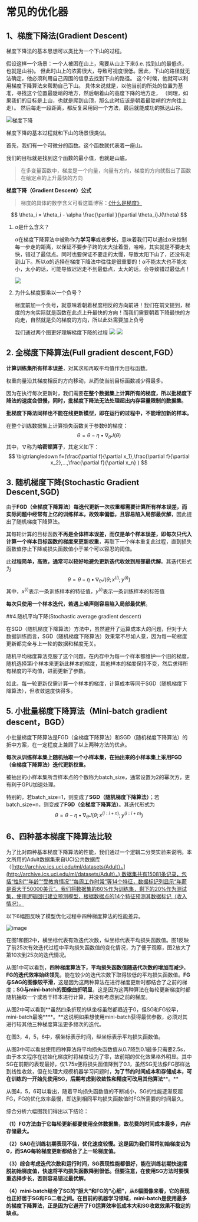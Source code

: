 # 常见的优化器

## 1、梯度下降法(Gradient Descent)
梯度下降法的基本思想可以类比为一个下山的过程。

假设这样一个场景：一个人被困在山上，需要从山上下来(i.e. 找到山的最低点，也就是山谷)。
但此时山上的浓雾很大，导致可视度很低。因此，下山的路径就无法确定，他必须利用自己周围的信息去找到下山的路径。
这个时候，他就可以利用梯度下降算法来帮助自己下山。
具体来说就是，以他当前的所处的位置为基准，寻找这个位置最陡峭的地方，然后朝着山的高度下降的地方走，
（同理，如果我们的目标是上山，也就是爬到山顶，那么此时应该是朝着最陡峭的方向往上走）。
然后每走一段距离，都反复采用同一个方法，最后就能成功的抵达山谷。

![梯度下降](images/gd.png)

梯度下降的基本过程就和下山的场景很类似。

首先，我们有一个可微分的函数。这个函数就代表着一座山。

我们的目标就是找到这个函数的最小值，也就是山底。

> 在多变量函数中，梯度是一个向量，向量有方向，梯度的方向就指出了函数在给定点的上升最快的方向
>

**梯度下降（Gradient Descent）公式**

> 梯度的具体的数学含义可看这篇博客：[《什么是梯度》](https://www.cnblogs.com/yanFlyBlog/p/15143163.html)

$$
\theta_i = \theta_i - \alpha \frac{\partial }{\partial \theta_i}J(\theta)
$$

1. $\alpha$是什么含义？

   $\alpha$在梯度下降算法中被称作为**学习率**或者**步长**，意味着我们可以通过$\alpha$来控制每一步走的距离，以保证不要步子跨的太大扯着蛋，哈哈，其实就是不要走太快，错过了最低点。同时也要保证不要走的太慢，导致太阳下山了，还没有走到山下。所以$\alpha$的选择在梯度下降法中往往是很重要的！$\alpha$不能太大也不能太小，太小的话，可能导致迟迟走不到最低点，太大的话，会导致错过最低点！

    ![](images/alpha.png)

2. 为什么梯度要乘以一个负号？

   梯度前加一个负号，就意味着朝着梯度相反的方向前进！我们在前文提到，梯度的方向实际就是函数在此点上升最快的方向！而我们需要朝着下降最快的方向走，自然就是负的梯度的方向，所以此处需要加上负号

   我们通过两个图更好理解梯度下降的过程
   ![](images/explain_minus_sign1.png)
   ![](images/explain_minus_sign2.jpeg)

## 2. 全梯度下降算法(Full gradient descent,FGD）

**计算训练集所有样本误差**，对其求和再取平均值作为目标函数。

权重向量沿其梯度相反的方向移动，从而使当前目标函数减少得最多。

因为在执行每次更新时，我们需要**在整个数据集上计算所有的梯度，所以批梯度下降法的速度会很慢，同时，批梯度下降法无法处理超出内存容量限制的数据集**。

**批梯度下降法同样也不能在线更新模型，即在运行的过程中，不能增加新的样本。**

在整个训练数据集上计算损失函数关于参数θ的梯度：
$$
\theta=\theta-\eta\bullet \nabla_\theta J(\theta )
$$
其中，$\nabla$称为**哈密顿算子**，其定义如下：
$$
\bigtriangledown f=(\frac{\partial f}{\partial x_1},\frac{\partial f}{\partial x_2},...,\frac{\partial f}{\partial x_n}  )
$$

## 3. 随机梯度下降(Stochastic Gradient Descent,SGD)

由于**FGD（全梯度下降算法）**每迭代更新一次权重都需要计算所有样本误差，而实际问题中经常有上亿的训练样本，故**效率偏低，且容易陷入局部最优解**，因此提出了随机梯度下降算法。

其每轮计算的目标函数**不再是全体样本误差，而仅是单个样本误差，即每次只代入计算一个样本目标函数的梯度来更新权重**，再取下一个样本重复此过程，直到损失函数值停止下降或损失函数值小于某个可以容忍的阈值。

此**过程简单，高效，通常可以较好地避免更新迭代收敛到局部最优解**。其迭代形式为
$$
\theta=\theta-\eta\bullet \nabla_\theta J(\theta ;x^{(i)};y^{(i)})
$$
其中，$x^{(i)}$表示一条训练样本的特征值，$y^{(i)}$表示一条训练样本的标签值

**每次只使用一个样本迭代，若遇上噪声则容易陷入局部最优解**。

##4.随机平均下降(Stochastic average gradient descent)

在SGD（随机梯度下降算法）方法中，虽然避开了运算成本大的问题，但对于大数据训练而言，SGD（随机梯度下降算法）效果常不尽如人意，因为每一轮梯度更新都完全与上一轮的数据和梯度无关。

随机平均梯度算法克服了这个问题，在内存中为每一个样本都维护一个旧的梯度，随机选择第i个样本来更新此样本的梯度，其他样本的梯度保持不变，然后求得所有梯度的平均值，进而更新了参数。

如此，每一轮更新仅需计算一个样本的梯度，计算成本等同于SGD（随机梯度下降算法），但收敛速度快得多。

## 5. 小批量梯度下降算法（Mini-batch gradient descent，BGD）

小批量梯度下降算法是FGD（全梯度下降算法）和SGD（随机梯度下降算法）的折中方案，在一定程度上兼顾了以上两种方法的优点。

**每次从训练样本集上随机抽取一个小样本集，在抽出来的小样本集上采用FGD（全梯度下降算法）迭代更新权重。**

被抽出的小样本集所含样本点的个数称为batch\_size，通常设置为2的幂次方，更有利于GPU加速处理。

特别的，若batch\_size=1，则变成了**SGD（随机梯度下降算法）**；若batch\_size=n，则变成了**FGD（全梯度下降算法）**。其迭代形式为
$$
\theta=\theta-\eta\bullet \nabla_\theta J(\theta ;x^{(i:i+n)};y^{(i:i+n)})
$$

## 6、四种基本梯度下降算法比较

为了比对四种基本梯度下降算法的性能，我们通过一个逻辑二分类实验来说明。本文所用的Adult数据集来自UCI公共数据库（[http://archive.ics.uci.edu/ml/datasets/Adult）。](http://archive.ics.uci.edu/ml/datasets/Adult）。) 数据集共有15081条记录，包括“性别”“年龄”“受教育情况”“每周工作时常”等14个特征，数据标记列显示“年薪是否大于50000美元”。我们将数据集的80%作为训练集，剩下的20%作为测试集，使用逻辑回归建立预测模型，根据数据点的14个特征预测其数据标记（收入情况）。

以下6幅图反映了模型优化过程中四种梯度算法的性能差异。

![image](images/compare.png)

在图1和图2中，横坐标代表有效迭代次数，纵坐标代表平均损失函数值。图1反映了前25次有效迭代过程中平均损失函数值的变化情况，为了便于观察，图2放大了第10次到25次的迭代情况。

从图1中可以看到，**四种梯度算法下，平均损失函数值随迭代次数的增加而减少**。**FG的迭代效率始终领先**，能在较少的迭代次数下取得较低的平均损失函数值。**FG与SAG的图像较平滑**，这是因为这两种算法在进行梯度更新时都结合了之前的梯度；**SG与mini-batch的图像曲折明显**，这是因为这两种算法在每轮更新梯度时都随机抽取一个或若干样本进行计算，并没有考虑到之前的梯度。

从图2中可以看到**虽然四条折现的纵坐标虽然都趋近于0，但SG和FG较早，mini-batch最晚****。**这说明如果想使用mini-batch获得最优参数，必须对其进行较其他三种梯度算法更多频次的迭代。

在图3，4，5，6中，横坐标表示时间，纵坐标表示平均损失函数值。

从图3中可以看出使用四种算法将平均损失函数值从0.7降到0.1最多只需要2.5s，由于本文程序在初始化梯度时将梯度设为了零，故前期的优化效果格外明显。其中SG在前期的表现最好，仅1.75s便将损失函值降到了0.1，虽然SG无法像FG那样达到线性收敛，但在处理大规模机器学习问题时，**为了节约时间成本和存储成本，可在训练的一开始先使用SG，后期考虑到收敛性和精度可改用其他算法****。**

从图4，5，6可以看出，随着平均损失函数值的不断减小，SG的性能逐渐反超FG，FG的优化效率最慢，即达到相同平均损失函数值时FG所需要的时间最久。

综合分析六幅图我们得出以下结论：

**（1）FG方法由于它每轮更新都要使用全体数据集，故花费的时间成本最多，内存存储最大。**

**（2）SAG在训练初期表现不佳，优化速度较慢。这是因为我们常将初始梯度设为0，而SAG每轮梯度更新都结合了上一轮梯度值。**

**（3）综合考虑迭代次数和运行时间，SG表现性能都很好，能在训练初期快速摆脱初始梯度值，快速将平均损失函数降到很低。但要注意，在使用SG方法时要慎重选择步长，否则容易错过最优解。**

**（4）mini-batch结合了SG的“胆大”和FG的“心细”，从6幅图像来看，它的表现也正好居于SG和FG二者之间。在目前的机器学习领域，mini-batch是使用最多的梯度下降算法，正是因为它避开了FG运算效率低成本大和SG收敛效果不稳定的缺点。**









​
